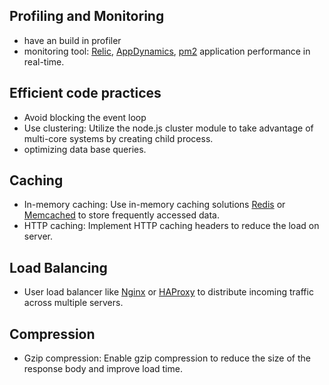 ## Profiling and Monitoring
- have an build in profiler 
- monitoring tool: [Relic](https://newrelic.com/), [AppDynamics](https://www.appdynamics.com/), [pm2](https://pm2.io/) application performance in real-time.
## Efficient code practices
- Avoid blocking the event loop
- Use clustering: Utilize the node.js cluster module to take advantage of multi-core systems by creating child process.
- optimizing data base queries.
## Caching
- In-memory caching: Use in-memory caching solutions [Redis]() or [Memcached]() to store frequently accessed data.
- HTTP caching: Implement HTTP caching headers to reduce the load on server.
## Load Balancing
- User load balancer like [Nginx]() or [HAProxy]() to distribute incoming traffic across multiple servers.
## Compression
- Gzip compression: Enable gzip compression to reduce the size of the response body and improve load time.